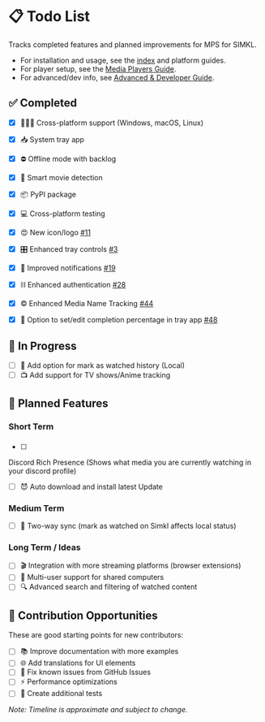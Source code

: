 # 📋 Todo List

Tracks completed features and planned improvements for MPS for SIMKL.

- For installation and usage, see the [index](index.md) and platform guides.
- For player setup, see the [Media Players Guide](media-players.md).
- For advanced/dev info, see [Advanced & Developer Guide](configuration.md).

## ✅ Completed
- [x] 👨🏻‍💻 Cross-platform support (Windows, macOS, Linux)
- [x] 📥 System tray app
- [x] ⛔ Offline mode with backlog
- [x] 🧠 Smart movie detection
- [x] 📦 PyPI package 
- [x] 💻 Cross-platform testing
- [x] 😍 New icon/logo [#11](https://github.com/kavinthangavel/Media-Player-Scrobbler-for-Simkl/pull/11)
- [x] 🎛️ Enhanced tray controls [#3](https://github.com/kavinthangavel/Media-Player-Scrobbler-for-Simkl/pull/3)
- [x] 🔔 Improved notifications [#19](https://github.com/kavinthangavel/Media-Player-Scrobbler-for-Simkl/pull/19)
- [x] ⛓️ Enhanced authentication [#28](https://github.com/kavinthangavel/Media-Player-Scrobbler-for-Simkl/pull/28)
- [x] ©️ Enhanced Media Name Tracking [#44](https://github.com/kavinthangavel/Media-Player-Scrobbler-for-Simkl/pull/44)
- [x] 💾 Option to set/edit completion percentage in tray app [#48](https://github.com/kavinthangavel/Media-Player-Scrobbler-for-Simkl/pull/48)


## 🚧 In Progress

- [ ] 🔎 Add option for mark as watched history (Local)
- [ ] 📺 Add support for TV shows/Anime tracking

## 📝 Planned Features

### Short Term

- [ ] <svg xmlns="http://www.w3.org/2000/svg" x="0px" y="0px" width="21" height="18" viewBox="0 0 48 48">
<path fill="#8c9eff" d="M40,12c0,0-4.585-3.588-10-4l-0.488,0.976C34.408,10.174,36.654,11.891,39,14c-4.045-2.065-8.039-4-15-4s-10.955,1.935-15,4c2.346-2.109,5.018-4.015,9.488-5.024L18,8c-5.681,0.537-10,4-10,4s-5.121,7.425-6,22c5.162,5.953,13,6,13,6l1.639-2.185C13.857,36.848,10.715,35.121,8,32c3.238,2.45,8.125,5,16,5s12.762-2.55,16-5c-2.715,3.121-5.857,4.848-8.639,5.815L33,40c0,0,7.838-0.047,13-6C45.121,19.425,40,12,40,12z M17.5,30c-1.933,0-3.5-1.791-3.5-4c0-2.209,1.567-4,3.5-4s3.5,1.791,3.5,4C21,28.209,19.433,30,17.5,30z M30.5,30c-1.933,0-3.5-1.791-3.5-4c0-2.209,1.567-4,3.5-4s3.5,1.791,3.5,4C34,28.209,32.433,30,30.5,30z"></path>
</svg> Discord Rich Presence (Shows what media you are currently watching in your discord profile)
- [ ] 😈 Auto download and install latest Update



### Medium Term

- [ ] 🔄 Two-way sync (mark as watched on Simkl affects local status)


### Long Term / Ideas

- [ ] 🎬 Integration with more streaming platforms (browser extensions)
- [ ] 👥 Multi-user support for shared computers
- [ ] 🔍 Advanced search and filtering of watched content

## 🤝 Contribution Opportunities

These are good starting points for new contributors:

- [ ] 📚 Improve documentation with more examples
- [ ] 🌐 Add translations for UI elements
- [ ] 🐛 Fix known issues from GitHub Issues
- [ ] ⚡ Performance optimizations
- [ ] 🧪 Create additional tests

_Note: Timeline is approximate and subject to change._

